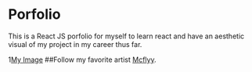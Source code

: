 # Porfolio
This is a React JS porfolio for myself to learn react and have an aesthetic visual of my project in my career thus far.


1[My Image](portfolio/src/assets/1e549367009301.5ed61224411c3.jpg)
##Follow my favorite artist [Mcflyy](https://mcflyy.com/).
